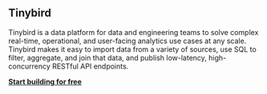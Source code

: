## Tinybird

Tinybird is a data platform for data and engineering teams to solve complex real-time, operational, and user-facing analytics use cases at any scale. Tinybird makes it easy to import data from a variety of sources, use SQL to filter, aggregate, and join that data, and publish low-latency, high-concurrency RESTful API endpoints.

**[Start building for free](https://tinybird.co)**
